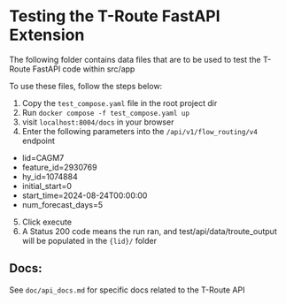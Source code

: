 # Testing the T-Route FastAPI Extension

The following folder contains data files that are to be used to test the T-Route FastAPI code within src/app

To use these files, follow the steps below:

1. Copy the `test_compose.yaml` file in the root project dir 
2. Run `docker compose -f test_compose.yaml up`
3. visit `localhost:8004/docs` in your browser
4. Enter the following parameters into the `/api/v1/flow_routing/v4` endpoint
- lid=CAGM7
- feature_id=2930769
- hy_id=1074884
- initial_start=0
- start_time=2024-08-24T00:00:00
- num_forecast_days=5
5. Click execute
6. A Status 200 code means the run ran, and test/api/data/troute_output will be populated in the `{lid}/` folder

## Docs:
See `doc/api_docs.md` for specific docs related to the T-Route API